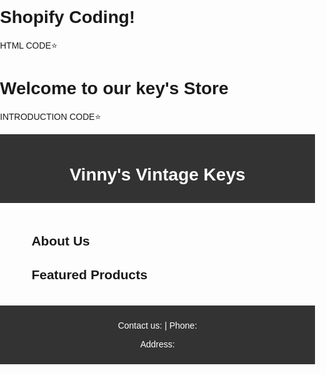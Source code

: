 # Shopify Coding!

HTML CODE⭐

<!DOCTYPE html>
<html>
  <head>
    <title>Vintage Key Store</title>
  </head>
  <body>
    <h1>Welcome to our key's Store</h1>
    </body
</html>


INTRODUCTION CODE⭐

<!DOCTYPE html>
<html lang="en">
<head>
    <meta charset="UTF-8">
    <meta name="viewport" content="width=device-width, initial-scale=1.0">
    <title>Vinny's Vintage Keys</title>
    <style>
        /* Add some basic styles */
        body {
            font-family: Arial, sans-serif;
            margin: 0;
            padding: 0;
        }
        .container {
            width: 80%;
            margin: 0 auto;
            padding: 20px;
        }
        .header, .footer {
            background-color: #333;
            color: #fff;
            text-align: center;
            padding: 10px 0;
        }
        .products {
            display: flex;
            justify-content: space-around;
            flex-wrap: wrap;
        }
        .product {
            width: 30%;
            margin: 10px;
            padding: 10px;
            border: 1px solid #ccc;
            text-align: center;
        }
        .product img {
            width: 100%;
            height: auto;
        }
    </style>
</head>
<body>
    <div class="header">
        <h1>Vinny's Vintage Keys</h1>
    </div>
    <div class="container">
        <section id="about">
            <h2>About Us</h2>
            <p id="description"></p>
        </section>
        <section id="products">
            <h2>Featured Products</h2>
            <div class="products" id="featured-products"></div>
        </section>
    </div>
    <div class="footer">
        <p>Contact us: <span id="contact-email"></span> | Phone: <span id="contact-phone"></span></p>
        <p>Address: <span id="contact-address"></span></p>
    </div>
    <script>
        document.addEventListener("DOMContentLoaded", function() {
            // Your JSON data as a string
            const jsonData = `{
                "store": {
                    "name": "Vinny's Vintage Keys",
                    "description": "Discover the finest collection of vintage keys and key-related memorabilia. Our store offers a curated selection of unique and rare keys from different eras, perfect for collectors and enthusiasts.",
                    "contact": {
                        "email": "info@vintagekeys.com",
                        "phone": "(123) 456-7890",
                        "address": "123 Vintage Lane, History Town, USA",
                        "social": {
"twitter": "https://twitter.com/vintagekeys",
"facebook": "https://facebook.com/vintagekeys",
"pinterest": "https://pinterest.com/vintagekeys",
"instagram": "https://instagram.com/vintagekeys"
                        }
                    }
                },
                "featuredProducts": [
                    {
                        "id": 1,
                        "name": "Vintage Key 1",
                        "description": "A unique vintage key from the 19th century, perfect for collectors.",
"image": "https://i.ebayimg.com/images/g/xSUAAOSw3u9fAVy4/s-l400.jpg"
                    },
                    {
                        "id": 2,
                        "name": "Vintage Key 2",
                        "description": "An exquisite vintage key with intricate designs.",
"image": "https://encrypted-tbn0.gstatic.com/images?q=tbn:ANd9GcStQP7MsaN6KS8em7LSpcttKW6jp_Ho8GJ-Eel84RRDOoxdC7kCPNd4GqBgM0CMH0fYRFU&usqp=CAU"
                    },
                    {
                        "id": 3,
                        "name": "Vintage Key 3",
                        "description": "A rare vintage key with a fascinating history.",
"image": "https://encrypted-tbn0.gstatic.com/images?q=tbn:ANd9GcT06NE7MkAfcVju_885WymfTTrjEuIQKAo6NEO0Bzmos52qLLS6K39iYMMWlnlZxBqML6Y&usqp=CAU"
                    }
                ]
            }`;
 
            // Parse the JSON string into a JavaScript object
            const data = JSON.parse(jsonData);
 
            // Populate the description
            document.getElementById('description').innerText = data.store.description;
 
            // Populate the contact information
document.getElementById('contact-email').innerText = data.store.contact.email;
            document.getElementById('contact-phone').innerText = data.store.contact.phone;
            document.getElementById('contact-address').innerText = data.store.contact.address;
 
            // Populate the featured products
            const productsContainer = document.getElementById('featured-products');
            data.featuredProducts.forEach(product => {
                const productElement = document.createElement('div');
                productElement.className = 'product';
                productElement.innerHTML = `
<img src="${product.image}" alt="${product.name}">
${product.name}</h3>
                    <p>${product.description}</p>
                `;
                productsContainer.appendChild(productElement);
            });
        });
    </script>
</body>
</html>
